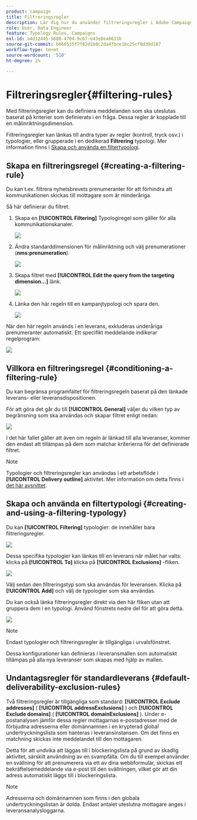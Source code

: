 ```yaml
---
product: campaign
title: Filtreringsregler
description: Lär dig hur du använder filtreringsregler i Adobe Campaign
role: User, Data Engineer
feature: Typology Rules, Campaigns
exl-id: a4d12445-5680-4704-9c67-e43e0ea6631b
source-git-commit: b666535f7f82d1b8c2da4fbce1bc25cf8d39d187
workflow-type: tm+mt
source-wordcount: '510'
ht-degree: 2%

---
```


# Filtreringsregler{#filtering-rules}

Med filtreringsregler kan du definiera meddelanden som ska uteslutas baserat på kriterier som definierats i en fråga. Dessa regler är kopplade till en målinriktningsdimension.

Filtreringsregler kan länkas till andra typer av regler (kontroll, tryck osv.) i typologier, eller grupperade i en dedikerad **Filtrering** typologi. Mer information finns i [Skapa och använda en filtertypologi](#creating-and-using-a-filtering-typology).

## Skapa en filtreringsregel {#creating-a-filtering-rule}

Du kan t.ex. filtrera nyhetsbrevets prenumeranter för att förhindra att kommunikationen skickas till mottagare som är minderåriga.

Så här definierar du filtret:

1. Skapa en **[!UICONTROL Filtering]** Typologiregel som gäller för alla kommunikationskanaler.

   ![](assets/campaign_opt_create_filter_01.png)

1. Ändra standarddimensionen för målinriktning och välj prenumerationer (**nms:prenumeration**).

   ![](assets/campaign_opt_create_filter_02.png)

1. Skapa filtret med **[!UICONTROL Edit the query from the targeting dimension...]** länk.

   ![](assets/campaign_opt_create_filter_03.png)

1. Länka den här regeln till en kampanjtypologi och spara den.

   ![](assets/campaign_opt_create_filter_04.png)

När den här regeln används i en leverans, exkluderas underåriga prenumeranter automatiskt. Ett specifikt meddelande indikerar regelprogram:

![](assets/campaign_opt_create_filter_05.png)

## Villkora en filtreringsregel {#conditioning-a-filtering-rule}

Du kan begränsa programfältet för filtreringsregeln baserat på den länkade leverans- eller leveransdispositionen.

För att göra det går du till **[!UICONTROL General]** väljer du vilken typ av begränsning som ska användas och skapar filtret enligt nedan:

![](assets/campaign_opt_create_filter_06.png)

I det här fallet gäller att även om regeln är länkad till alla leveranser, kommer den endast att tillämpas på dem som matchar kriterierna för det definierade filtret.

>[!NOTE]
>
>Typologier och filtreringsregler kan användas i ett arbetsflöde i **[!UICONTROL Delivery outline]** aktivitet. Mer information om detta finns i [det här avsnittet](../../workflow/using/delivery-outline.md).

## Skapa och använda en filtertypologi {#creating-and-using-a-filtering-typology}

Du kan **[!UICONTROL Filtering]** typologier: de innehåller bara filtreringsregler.

![](assets/campaign_opt_create_typo_filtering.png)

Dessa specifika typologier kan länkas till en leverans när målet har valts: klicka på **[!UICONTROL To]** klicka på **[!UICONTROL Exclusions]** -fliken.

![](assets/campaign_opt_apply_typo_filtering.png)

Välj sedan den filtreringstyp som ska användas för leveransen. Klicka på **[!UICONTROL Add]** och välj de typologier som ska användas.

Du kan också länka filtreringsregler direkt via den här fliken utan att gruppera dem i en typologi. Använd fönstrets nedre del för att göra detta.

![](assets/campaign_opt_select_typo_filtering.png)

>[!NOTE]
>
>Endast typologier och filtreringsregler är tillgängliga i urvalsfönstret.
>
>Dessa konfigurationer kan definieras i leveransmallen som automatiskt tillämpas på alla nya leveranser som skapas med hjälp av mallen.
>

## Undantagsregler för standardleverans {#default-deliverability-exclusion-rules}

Två filtreringsregler är tillgängliga som standard: **[!UICONTROL Exclude addresses]** ( **[!UICONTROL addressExclusions]** ) och **[!UICONTROL Exclude domains]** ( **[!UICONTROL domainExclusions]** ). Under e-postanalysen jämför dessa regler mottagarnas e-postadresser med de förbjudna adresserna eller domännamnen i en krypterad global undertryckningslista som hanteras i leveransinstansen. Om det finns en matchning skickas inte meddelandet till den mottagaren.

Detta för att undvika att läggas till i blockeringslista på grund av skadlig aktivitet, särskilt användning av en svampfälla. Om du till exempel använder en svällning för att prenumerera via ett av dina webbformulär, skickas ett bekräftelsemeddelande via e-post till den svällningen, vilket gör att din adress automatiskt läggs till i blockeringslista.

>[!NOTE]
>
>Adresserna och domännamnen som finns i den globala undertryckningslistan är dolda. Endast antalet uteslutna mottagare anges i leveransanalysloggarna.
